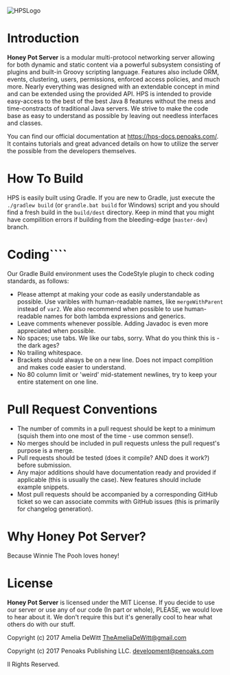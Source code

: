![HPSLogo](http://penoaks.com/assets/external/HoneyPotServerLogo.png "Honey Pot Server Logo")

# Introduction
**Honey Pot Server** is a modular multi-protocol networking server allowing for both dynamic and static content via a powerful subsystem consisting of plugins and built-in Groovy scripting language. Features also include ORM, events, clustering, users, permissions, enforced access policies, and much more. Nearly everything was designed with an extendable concept in mind and can be extended using the provided API. HPS is intended to provide easy-access to the best of the best Java 8 features without the mess and time-constracts of traditional Java servers. We strive to make the code base as easy to understand as possible by leaving out needless interfaces and classes.

You can find our official documentation at https://hps-docs.penoaks.com/. It contains tutorials and great advanced details on how to utilize the server the possible from the developers themselves.

# How To Build
HPS is easily built using Gradle. If you are new to Gradle, just execute the `./gradlew build` (or `grandle.bat build` for Windows) script and you should find a fresh build in the `build/dest` directory. Keep in mind that you might have compilition errors if building from the bleeding-edge (`master-dev`) branch.

# Coding````
Our Gradle Build environment uses the CodeStyle plugin to check coding standards, as follows:

* Please attempt at making your code as easily understandable as possible. Use varibles with human-readable names, like `mergeWithParent` instead of `var2`. We also recommend when possible to use human-readable names for both lambda expressions and generics.
* Leave comments whenever possible. Adding Javadoc is even more appreciated when possible.
* No spaces; use tabs. We like our tabs, sorry. What do you think this is - the dark ages?
* No trailing whitespace.
* Brackets should always be on a new line. Does not impact complition and makes code easier to understand.
* No 80 column limit or 'weird' mid-statement newlines, try to keep your entire statement on one line.

# Pull Request Conventions
* The number of commits in a pull request should be kept to a minimum (squish them into one most of the time - use common sense!).
* No merges should be included in pull requests unless the pull request's purpose is a merge.
* Pull requests should be tested (does it compile? AND does it work?) before submission.
* Any major additions should have documentation ready and provided if applicable (this is usually the case). New features should include example snippets.
* Most pull requests should be accompanied by a corresponding GitHub ticket so we can associate commits with GitHub issues (this is primarily for changelog generation).

# Why Honey Pot Server?
Because Winnie The Pooh loves honey!

# License
**Honey Pot Server** is licensed under the MIT License. If you decide to use our server or use any of our code (In part or whole), PLEASE, we would love to hear about it. We don't require this but it's generally cool to hear what others do with our stuff.

Copyright (c) 2017 Amelia DeWitt <TheAmeliaDeWitt@gmail.com>

Copyright (c) 2017 Penoaks Publishing LLC. <development@penoaks.com>

ll Rights Reserved.
